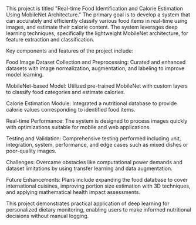 This project is titled "Real-time Food Identification and Calorie Estimation Using MobileNet Architecture." The primary goal is to develop a system that can accurately and efficiently classify various food items in real-time using images, and estimate their calorie content. The system leverages deep learning techniques, specifically the lightweight MobileNet architecture, for feature extraction and classification.

Key components and features of the project include:

Food Image Dataset Collection and Preprocessing: Curated and enhanced datasets with image normalization, augmentation, and labeling to improve model learning.

MobileNet-based Model: Utilized pre-trained MobileNet with custom layers to classify food categories and estimate calories.

Calorie Estimation Module: Integrated a nutritional database to provide calorie values corresponding to identified food items.

Real-time Performance: The system is designed to process images quickly with optimizations suitable for mobile and web applications.

Testing and Validation: Comprehensive testing performed including unit, integration, system, performance, and edge cases such as mixed dishes or poor-quality images.

Challenges: Overcame obstacles like computational power demands and dataset limitations by using transfer learning and data augmentation.

Future Enhancements: Plans include expanding the food database to cover international cuisines, improving portion size estimation with 3D techniques, and applying mathematical health impact assessments.

This project demonstrates practical application of deep learning for personalized dietary monitoring, enabling users to make informed nutritional decisions without manual logging.
